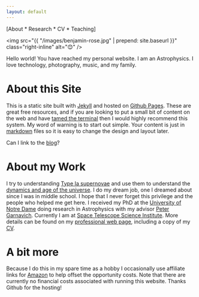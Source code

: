 ```yaml
---
layout: default
---
```


[About * Research * CV * Teaching] 

<img src="{{ "/images/benjamin-rose.jpg" | prepend: site.baseurl }}" class="right-inline" alt="😊" /> 

<!-- # About Ben -->

Hello world! You have reached my personal website. 
I am an Astrophysics. I love technology, photography, music, and my family. 
<!-- So how was your day? You know, I'm a physicist, so I thought about stuff.
-That's it? -I wrote some of it down.
 Big Bang Theory Season 2 Episode 8 The Lizard-Spock Expansion
Read more: http://www.springfieldspringfield.co.uk/view_episode_scripts.php?tv-show=big-bang-theory&episode=s02e08 -->


# About this Site

This is a static site built with [Jekyll] and hosted on [Github Pages]. These are great free resources, and if you are looking to put a small bit of content on the web and have [tamed the terminal][ttt] then I would highly recommend this system. My word of warning is to start out simple. Your content is just in [markdown] files so it is easy to change the design and layout later. 

[Jekyll]: https://jekyllrb.com
[Github Pages]: https://pages.github.com
[ttt]: https://www.bartbusschots.ie/s/blog/taming-the-terminal/
[markdown]: https://daringfireball.net/projects/markdown/

Can I link to the [blog](/blog/)?

# About my Work

I try to understanding [Type Ia supernovae][sn] and use them to understand the [dynamics and age of the universe][obs-cosmology]. I do my dream job, one I dreamed about since I was in middle school. I hope that I never forget this privilege and the people who helped me get here.
I received my PhD at the [University of Notre Dame][nd-phys] doing research in Astrophysics with my advisor [Peter Garnavich][peter]. Currently I am at [Space Telescope Science Institute][stsci].
More details can be found on my [professional web page][brose3], including a copy of my [CV].

[nd-phys]: http://www.physics.nd.edu
[stsci]: http://www.stsci.edu
[sn]: https://en.wikipedia.org/wiki/Type_Ia_supernova
[obs-cosmology]: https://en.wikipedia.org/wiki/Observational_cosmology
[peter]: https://physics.nd.edu/people/faculty/peter-garnavich/
[brose3]: http://www3.nd.edu/~brose3/
[CV]: http://www3.nd.edu/~brose3/#cv

# A bit more

Because I do this in my spare time as a hobby I occasionally use affiliate links for [Amazon] to help offset the opportunity costs. Note that there are currently no financial costs associated with running this website. Thanks Github for the hosting!

[Amazon]: https://www.amazon.com//ref=as_li_ss_tl?ie=UTF8&linkCode=ll2&tag=benjaminros0f-20&linkId=de5cbac379cbc21e038681e2dd313f77
[square]: https://cash.me/$rose
